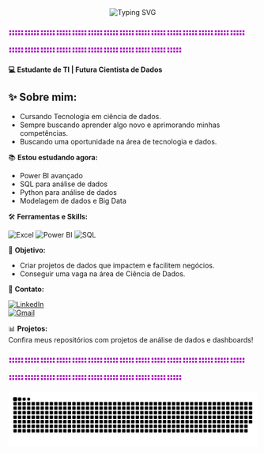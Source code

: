 <div align="center">
  <img src="https://readme-typing-svg.demolab.com?size=28&duration=3000&pause=1000&color=C77DFF&center=true&vCenter=true&width=700&lines=%F0%9F%8C%B8+Ol%C3%A1,+eu+sou+a+Wemili!;%F0%9F%92%9C+Bem-vindo+ao+meu+perfil!+%F0%9F%8C%B8" alt="Typing SVG" />
</div>

![1.gif](1.gif)![1.gif](1.gif)![1.gif](1.gif)![1.gif](1.gif)![1.gif](1.gif)![1.gif](1.gif)![1.gif](1.gif)![1.gif](1.gif)![1.gif](1.gif)![1.gif](1.gif)![1.gif](1.gif)![1.gif](1.gif)![1.gif](1.gif)![1.gif](1.gif)![1.gif](1.gif)![1.gif](1.gif)![1.gif](1.gif)![1.gif](1.gif)![1.gif](1.gif)![1.gif](1.gif)![1.gif](1.gif)![1.gif](1.gif)![1.gif](1.gif)![1.gif](1.gif)![1.gif](1.gif)![1.gif](1.gif)

**💻 Estudante de TI | Futura Cientista de Dados**       
## ✨ **Sobre mim:**  
- Cursando Tecnologia em ciência de dados.  
- Sempre buscando aprender algo novo e aprimorando minhas competências.  
- Buscando uma oportunidade na área de tecnologia e dados.  

📚 **Estou estudando agora:**  
- Power BI avançado  
- SQL para análise de dados  
- Python para análise de dados  
- Modelagem de dados e Big Data  

🛠 **Ferramentas e Skills:**  

![Excel](https://img.shields.io/badge/Excel-800080?style=for-the-badge&logo=microsoft-excel&logoColor=white)  ![Power BI](https://img.shields.io/badge/Power%20BI-800080?style=for-the-badge&logo=powerbi&logoColor=white)  ![SQL](https://img.shields.io/badge/SQL-800080?style=for-the-badge&logo=postgresql&logoColor=white)

🚀 **Objetivo:**  
- Criar projetos de dados que impactem e facilitem negócios.  
- Conseguir uma vaga na área de Ciência de Dados.  

💌 **Contato:**  

[![LinkedIn](https://img.shields.io/badge/LinkedIn-800080?style=for-the-badge&logo=linkedin&logoColor=white)](https://www.linkedin.com/in/wemili-maria-85a02a387/)  
[![Gmail](https://img.shields.io/badge/Email-800080?style=for-the-badge&logo=gmail&logoColor=white)](mailto:wemilimaria1@gmail.com)  

📊 **Projetos:**  
Confira meus repositórios com projetos de análise de dados e dashboards!  

![1.gif](1.gif)![1.gif](1.gif)![1.gif](1.gif)![1.gif](1.gif)![1.gif](1.gif)![1.gif](1.gif)![1.gif](1.gif)![1.gif](1.gif)![1.gif](1.gif)![1.gif](1.gif)![1.gif](1.gif)![1.gif](1.gif)![1.gif](1.gif)![1.gif](1.gif)![1.gif](1.gif)![1.gif](1.gif)![1.gif](1.gif)![1.gif](1.gif)![1.gif](1.gif)![1.gif](1.gif)![1.gif](1.gif)![1.gif](1.gif)![1.gif](1.gif)![1.gif](1.gif)![1.gif](1.gif)![1.gif](1.gif)

<picture align="center">
  <source media="(prefers-color-scheme: dark)" srcset="https://raw.githubusercontent.com/mari4souza/mari4souza/output/github-contribution-grid-snake-dark.svg">
  <source media="(prefers-color-scheme: light)" srcset="https://raw.githubusercontent.com/mari4souza/mari4souza/output/github-contribution-grid-snake-dark.svg">
  <img align="center" alt="github contribution grid snake animation" src="https://raw.githubusercontent.com/mari4souza/mari4souza/output/github-contribution-grid-snake.svg">
</picture> 
